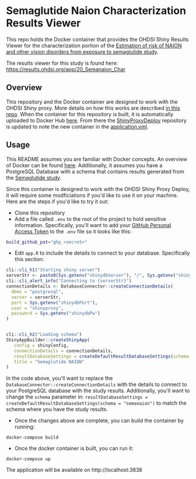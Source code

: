 # Semaglutide Naion Characterization Results Viewer

This repo holds the Docker container that provides the OHDSI Shiny Results Viewer for the characterization portion of the [Estimation of risk of NAION and other vision disorders from exposure to semaglutide study](https://github.com/ohdsi-studies/SemaglutideNaion).

The results viewer for this study is found here: https://results.ohdsi.org/app/20_Semanaion_Char

## Overview

This repository and the Docker container are designed to work with the OHDSI Shiny proxy. More details on how this works are described [in this repo](https://github.com/OHDSI/OhdsiPredictionTutorial). When the container for this repository is built, it is automatically uploaded to Docker Hub [here](https://hub.docker.com/r/ohdsi/semaglutidenaionestapp/tags). From there the [ShinyProxyDeploy](https://github.com/OHDSI/ShinyProxyDeploy/) repository is updated to note the new container in the [application.yml](https://github.com/OHDSI/ShinyProxyDeploy/blob/main/application.yml#L217-L226).

## Usage

This README assumes you are familiar with Docker concepts. An overview of Docker can be found [here](https://docs.docker.com/guides/docker-overview/). Additionally, it assumes you have a PostgreSQL Database with a schema that contains results generated from the [Semaglutide study](https://github.com/ohdsi-studies/SemaglutideNaion).

Since this container is designed to work with the OHDSI Shiny Proxy Deploy, it will require some modficiations if you'd like to use it on your machine. Here are the steps if you'd like to try it out:

- Clone this repository
- Add a file called `.env` to the root of the project to hold sensitive information. Specifically, you'll want to add your [GitHub Personal Access Token](https://docs.github.com/en/authentication/keeping-your-account-and-data-secure/managing-your-personal-access-tokens) to the `.env` file so it looks like this: 

```bash
build_github_pat="ghp_<secret>"
```

- Edit `app.R` to include the details to connect to your database. Specifically this section:

```r
cli::cli_h1("Starting shiny server")
serverStr <- paste0(Sys.getenv("shinydbServer"), "/", Sys.getenv("shinydbDatabase"))
cli::cli_alert_info("Connecting to {serverStr}")
connectionDetails <- DatabaseConnector::createConnectionDetails(
  dbms = "postgresql",
  server = serverStr,
  port = Sys.getenv("shinydbPort"),
  user = "shinyproxy",
  password = Sys.getenv("shinydbPw")
)


cli::cli_h2("Loading schema")
ShinyAppBuilder::createShinyApp(
   config = shinyConfig,
   connectionDetails = connectionDetails,
   resultDatabaseSettings = createDefaultResultDatabaseSettings(schema = "semanaion"),
   title = "Semaglutide NAION"
)
```

In the code above, you'll want to replace the `DatabaseConnector::createConnectionDetails` with the details to connect to your PostgreSQL database with the study results. Additionally, you'll want to change the `schema` parameter in: `resultDatabaseSettings = createDefaultResultDatabaseSettings(schema = "semanaion")` to match the schema where you have the study results. 

- Once the changes above are complete, you can build the container by running:

`docker-compose build`

- Once the docker container is built, you can run it:

`docker-compose up`

The application will be available on http://localhost:3838
